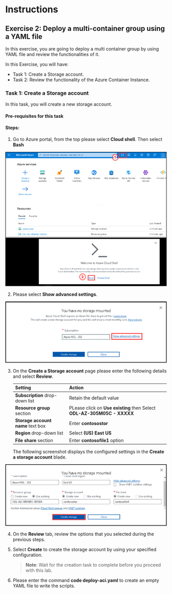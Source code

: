 # Instructions

## Exercise 2: Deploy a multi-container group using a YAML file

In this exercise, you are going to deploy a multi container group by using YAML file and review the functionalities of it.

In this Exercise, you will have:

  + Task 1: Create a Storage account.
  + Task 2: Review the functionality of the Azure Container Instance.

### Task 1: Create a Storage account

In this task, you will create a new storage account.

#### Pre-requisites for this task



#### Steps:

1. Go to Azure portal, from the top please select **Cloud shell**. Then select **Bash**

![img](../media/yml3.png)

2. Please select **Show advanced settings**.

![img](../media/yml4a.png)



3. On the **Create a Storage account** page please enter the following details and select **Review**.
    
    | Setting | Action |
    | -- | -- |
    | **Subscription** drop-down list | Retain the default value |
    | **Resource group** section | PLease click on **Use existing** then Select **ODL-AZ-305M05C - XXXXX** |
    | **Storage account name** text box | Enter **contosostor** |
    | **Region** drop-down list | Select **(US) East US** |
    | **File share** section | Enter **contosofile1** option |
    
    The following screenshot displays the configured settings in the **Create a storage account** blade.

![img](../media/yml5.png)
 
4. On the **Review** tab, review the options that you selected during the previous steps.

5. Select **Create** to create the storage account by using your specified configuration.

    > **Note**: Wait for the creation task to complete before you proceed with this lab.    

4. Please enter the command **code deploy-aci.yaml** to create an empty YAML file to write the scripts.


